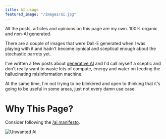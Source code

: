 ```yaml
---
title: AI usage
featured_image: "/images/ai.jpg"
---
```


All the posts, articles and opinions on this page are my own. 100% organic and non-AI generated. 

There are a couple of images that were Dall-E generated when I was playing with it and hadn't become cynical and
sceptical enough about the stochastic parrots yet. 

I've written a few posts about [generative AI](/tags/generative-ai/) and I'd call myself a sceptic and don't really
want to waste lots of compute, energy and water on feeding the hallucinating misinformation machine.

At the same time, I'm not trying to be blinkered and open to thinking that it's going to be useful in some areas,
just not every damn use case.

# Why This Page?

Consider following the [/ai manifesto](https://www.bydamo.la/p/ai-manifesto). 

![Unwanted AI](/images/ai_unwanted.jpg)